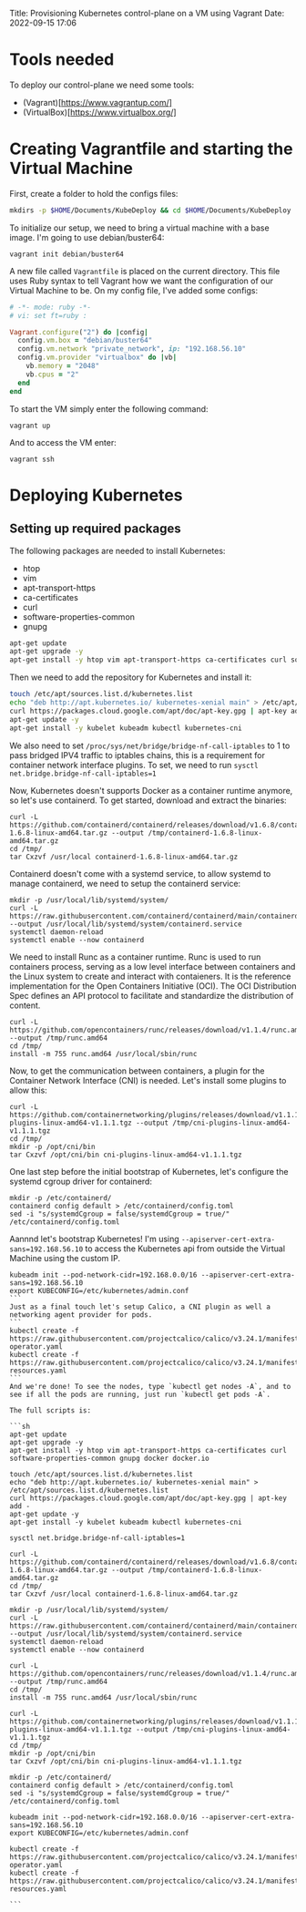 Title: Provisioning Kubernetes control-plane on a VM using Vagrant
Date: 2022-09-15 17:06

# Tools needed
To deploy our control-plane we need some tools:
- (Vagrant)[https://www.vagrantup.com/]
- (VirtualBox)[https://www.virtualbox.org/]

# Creating Vagrantfile and starting the Virtual Machine
First, create a folder to hold the configs files:
```sh
mkdirs -p $HOME/Documents/KubeDeploy && cd $HOME/Documents/KubeDeploy
```
To initialize our setup, we need to bring a virtual machine with a base image. I'm going to use debian/buster64:
```
vagrant init debian/buster64
```
A new file called `Vagrantfile` is placed on the current directory. This file uses Ruby syntax to tell Vagrant how we want the configuration of our Virtual Machine to be. On my config file, I've added some configs:
```rb
# -*- mode: ruby -*-
# vi: set ft=ruby :

Vagrant.configure("2") do |config|
  config.vm.box = "debian/buster64"
  config.vm.network "private_network", ip: "192.168.56.10"
  config.vm.provider "virtualbox" do |vb|
    vb.memory = "2048"
    vb.cpus = "2"
  end
end
```
To start the VM simply enter the following command:
```
vagrant up
```
And to access the VM enter:
```
vagrant ssh
```

# Deploying Kubernetes
## Setting up required packages
The following packages are needed to install Kubernetes:
- htop
- vim
- apt-transport-https
- ca-certificates
- curl
- software-properties-common
- gnupg
```sh
apt-get update
apt-get upgrade -y
apt-get install -y htop vim apt-transport-https ca-certificates curl software-properties-common gnupg docker docker.io
```
Then we need to add the repository for Kubernetes and install it:
```sh
touch /etc/apt/sources.list.d/kubernetes.list
echo "deb http://apt.kubernetes.io/ kubernetes-xenial main" > /etc/apt/sources.list.d/kubernetes.list
curl https://packages.cloud.google.com/apt/doc/apt-key.gpg | apt-key add -
apt-get update -y
apt-get install -y kubelet kubeadm kubectl kubernetes-cni
```
We also need to set `/proc/sys/net/bridge/bridge-nf-call-iptables` to 1 to pass bridged IPV4 traffic to iptables chains, this is a requirement for container network interface plugins. To set, we need to run `sysctl net.bridge.bridge-nf-call-iptables=1`

Now, Kubernetes doesn't supports Docker as a container runtime anymore, so let's use containerd. To get started, download and extract the binaries:
```
curl -L https://github.com/containerd/containerd/releases/download/v1.6.8/containerd-1.6.8-linux-amd64.tar.gz --output /tmp/containerd-1.6.8-linux-amd64.tar.gz
cd /tmp/
tar Cxzvf /usr/local containerd-1.6.8-linux-amd64.tar.gz
```
Containerd doesn't come with a systemd service, to allow systemd to manage containerd, we need to setup the containerd service:
```
mkdir -p /usr/local/lib/systemd/system/
curl -L https://raw.githubusercontent.com/containerd/containerd/main/containerd.service --output /usr/local/lib/systemd/system/containerd.service
systemctl daemon-reload
systemctl enable --now containerd
```
We need to install Runc as a container runtime. Runc is used to run containers process, serving as a low level interface between containers and the Linux system to create and interact with contaieners. It is the reference implementation for the Open Containers Initiative (OCI). The OCI Distribution Spec defines an API protocol to facilitate and standardize the distribution of content.
```
curl -L https://github.com/opencontainers/runc/releases/download/v1.1.4/runc.amd64 --output /tmp/runc.amd64
cd /tmp/
install -m 755 runc.amd64 /usr/local/sbin/runc
```
Now, to get the communication between containers, a plugin for the Container Network Interface (CNI) is needed. Let's install some plugins to allow this:
```
curl -L https://github.com/containernetworking/plugins/releases/download/v1.1.1/cni-plugins-linux-amd64-v1.1.1.tgz --output /tmp/cni-plugins-linux-amd64-v1.1.1.tgz
cd /tmp/
mkdir -p /opt/cni/bin
tar Cxzvf /opt/cni/bin cni-plugins-linux-amd64-v1.1.1.tgz
```
One last step before the initial bootstrap of Kubernetes, let's configure the systemd cgroup driver for containerd:
```
mkdir -p /etc/containerd/
containerd config default > /etc/containerd/config.toml
sed -i "s/systemdCgroup = false/systemdCgroup = true/" /etc/containerd/config.toml
```
Aannnd let's bootstrap Kubernetes! I'm using `--apiserver-cert-extra-sans=192.168.56.10` to access the Kubernetes api from outside the Virtual Machine using the custom IP.
````
kubeadm init --pod-network-cidr=192.168.0.0/16 --apiserver-cert-extra-sans=192.168.56.10
export KUBECONFIG=/etc/kubernetes/admin.conf
```
Just as a final touch let's setup Calico, a CNI plugin as well a networking agent provider for pods.
```
kubectl create -f https://raw.githubusercontent.com/projectcalico/calico/v3.24.1/manifests/tigera-operator.yaml
kubectl create -f https://raw.githubusercontent.com/projectcalico/calico/v3.24.1/manifests/custom-resources.yaml
```
And we're done! To see the nodes, type `kubectl get nodes -A`, and to see if all the pods are running, just run `kubectl get pods -A`.

The full scripts is:

```sh
apt-get update
apt-get upgrade -y
apt-get install -y htop vim apt-transport-https ca-certificates curl software-properties-common gnupg docker docker.io

touch /etc/apt/sources.list.d/kubernetes.list
echo "deb http://apt.kubernetes.io/ kubernetes-xenial main" > /etc/apt/sources.list.d/kubernetes.list
curl https://packages.cloud.google.com/apt/doc/apt-key.gpg | apt-key add -
apt-get update -y
apt-get install -y kubelet kubeadm kubectl kubernetes-cni

sysctl net.bridge.bridge-nf-call-iptables=1

curl -L https://github.com/containerd/containerd/releases/download/v1.6.8/containerd-1.6.8-linux-amd64.tar.gz --output /tmp/containerd-1.6.8-linux-amd64.tar.gz
cd /tmp/
tar Cxzvf /usr/local containerd-1.6.8-linux-amd64.tar.gz

mkdir -p /usr/local/lib/systemd/system/
curl -L https://raw.githubusercontent.com/containerd/containerd/main/containerd.service --output /usr/local/lib/systemd/system/containerd.service
systemctl daemon-reload
systemctl enable --now containerd

curl -L https://github.com/opencontainers/runc/releases/download/v1.1.4/runc.amd64 --output /tmp/runc.amd64
cd /tmp/
install -m 755 runc.amd64 /usr/local/sbin/runc

curl -L https://github.com/containernetworking/plugins/releases/download/v1.1.1/cni-plugins-linux-amd64-v1.1.1.tgz --output /tmp/cni-plugins-linux-amd64-v1.1.1.tgz
cd /tmp/
mkdir -p /opt/cni/bin
tar Cxzvf /opt/cni/bin cni-plugins-linux-amd64-v1.1.1.tgz

mkdir -p /etc/containerd/
containerd config default > /etc/containerd/config.toml
sed -i "s/systemdCgroup = false/systemdCgroup = true/" /etc/containerd/config.toml

kubeadm init --pod-network-cidr=192.168.0.0/16 --apiserver-cert-extra-sans=192.168.56.10
export KUBECONFIG=/etc/kubernetes/admin.conf

kubectl create -f https://raw.githubusercontent.com/projectcalico/calico/v3.24.1/manifests/tigera-operator.yaml
kubectl create -f https://raw.githubusercontent.com/projectcalico/calico/v3.24.1/manifests/custom-resources.yaml

```